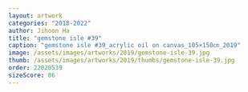 ```yaml
---
layout: artwork
categories: "2018-2022"
author: Jihoon Ha
title: "gemstone isle #39"
caption: "gemstone isle #39_acrylic oil on canvas_105×150㎝_2019"
image: /assets/images/artworks/2019/gemstone-isle-39.jpg
thumb: /assets/images/artworks/2019/thumbs/gemstone-isle-39.jpg
order: 22020539
sizeScore: 06
---
```

